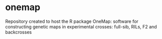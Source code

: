 onemap
======

Repository created to host the R package OneMap: software for constructing genetic maps in experimental crosses: full-sib, RILs, F2 and backcrosses